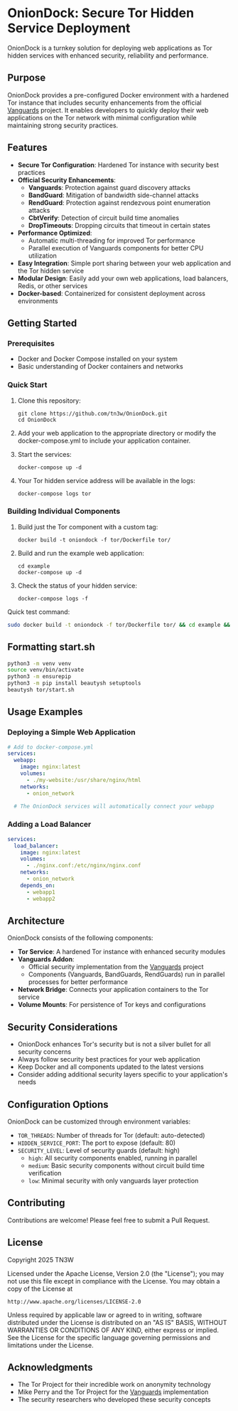 # OnionDock: Secure Tor Hidden Service Deployment

OnionDock is a turnkey solution for deploying web applications as Tor hidden services with enhanced security, reliability and performance.

## Purpose

OnionDock provides a pre-configured Docker environment with a hardened Tor instance that includes security enhancements from the official [Vanguards](https://github.com/mikeperry-tor/vanguards) project. It enables developers to quickly deploy their web applications on the Tor network with minimal configuration while maintaining strong security practices.

## Features

- **Secure Tor Configuration**: Hardened Tor instance with security best practices
- **Official Security Enhancements**:
  - **Vanguards**: Protection against guard discovery attacks
  - **BandGuard**: Mitigation of bandwidth side-channel attacks
  - **RendGuard**: Protection against rendezvous point enumeration attacks
  - **CbtVerify**: Detection of circuit build time anomalies
  - **DropTimeouts**: Dropping circuits that timeout in certain states
- **Performance Optimized**: 
  - Automatic multi-threading for improved Tor performance
  - Parallel execution of Vanguards components for better CPU utilization
- **Easy Integration**: Simple port sharing between your web application and the Tor hidden service
- **Modular Design**: Easily add your own web applications, load balancers, Redis, or other services
- **Docker-based**: Containerized for consistent deployment across environments

## Getting Started

### Prerequisites

- Docker and Docker Compose installed on your system
- Basic understanding of Docker containers and networks

### Quick Start

1. Clone this repository:
   ```
   git clone https://github.com/tn3w/OnionDock.git
   cd OnionDock
   ```

2. Add your web application to the appropriate directory or modify the docker-compose.yml to include your application container.

3. Start the services:
   ```
   docker-compose up -d
   ```

4. Your Tor hidden service address will be available in the logs:
   ```
   docker-compose logs tor
   ```

### Building Individual Components

1. Build just the Tor component with a custom tag:
   ```
   docker build -t oniondock -f tor/Dockerfile tor/
   ```

2. Build and run the example web application:
   ```
   cd example
   docker-compose up -d
   ```

3. Check the status of your hidden service:
   ```
   docker-compose logs -f
   ```

Quick test command:
```bash
sudo docker build -t oniondock -f tor/Dockerfile tor/ && cd example && sudo docker-compose down && sudo docker-compose up -d && docker-compose logs -f
```

## Formatting start.sh

```bash
python3 -m venv venv
source venv/bin/activate
python3 -m ensurepip
python3 -m pip install beautysh setuptools
beautysh tor/start.sh
```

## Usage Examples

### Deploying a Simple Web Application

```yaml
# Add to docker-compose.yml
services:
  webapp:
    image: nginx:latest
    volumes:
      - ./my-website:/usr/share/nginx/html
    networks:
      - onion_network

  # The OnionDock services will automatically connect your webapp
```

### Adding a Load Balancer

```yaml
services:
  load_balancer:
    image: nginx:latest
    volumes:
      - ./nginx.conf:/etc/nginx/nginx.conf
    networks:
      - onion_network
    depends_on:
      - webapp1
      - webapp2
```

## Architecture

OnionDock consists of the following components:

- **Tor Service**: A hardened Tor instance with enhanced security modules
- **Vanguards Addon**: 
  - Official security implementation from the [Vanguards](https://github.com/mikeperry-tor/vanguards) project
  - Components (Vanguards, BandGuards, RendGuards) run in parallel processes for better performance
- **Network Bridge**: Connects your application containers to the Tor service
- **Volume Mounts**: For persistence of Tor keys and configurations

## Security Considerations

- OnionDock enhances Tor's security but is not a silver bullet for all security concerns
- Always follow security best practices for your web application
- Keep Docker and all components updated to the latest versions
- Consider adding additional security layers specific to your application's needs

## Configuration Options

OnionDock can be customized through environment variables:

- `TOR_THREADS`: Number of threads for Tor (default: auto-detected)
- `HIDDEN_SERVICE_PORT`: The port to expose (default: 80)
- `SECURITY_LEVEL`: Level of security guards (default: high)
  - `high`: All security components enabled, running in parallel
  - `medium`: Basic security components without circuit build time verification
  - `low`: Minimal security with only vanguards layer protection

## Contributing

Contributions are welcome! Please feel free to submit a Pull Request.

## License

Copyright 2025 TN3W

Licensed under the Apache License, Version 2.0 (the "License");
you may not use this file except in compliance with the License.
You may obtain a copy of the License at

    http://www.apache.org/licenses/LICENSE-2.0

Unless required by applicable law or agreed to in writing, software
distributed under the License is distributed on an "AS IS" BASIS,
WITHOUT WARRANTIES OR CONDITIONS OF ANY KIND, either express or implied.
See the License for the specific language governing permissions and
limitations under the License.

## Acknowledgments

- The Tor Project for their incredible work on anonymity technology
- Mike Perry and the Tor Project for the [Vanguards](https://github.com/mikeperry-tor/vanguards) implementation
- The security researchers who developed these security concepts 